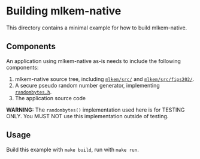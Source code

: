 [//]: # (SPDX-License-Identifier: CC-BY-4.0)

# Building mlkem-native

This directory contains a minimal example for how to build mlkem-native.

## Components

An application using mlkem-native as-is needs to include the following components:

1. mlkem-native source tree, including [`mlkem/src/`](../../mlkem/src) and [`mlkem/src/fips202/`](../../mlkem/src/fips202).
2. A secure pseudo random number generator, implementing [`randombytes.h`](../../mlkem/src/randombytes.h).
3. The application source code

**WARNING:** The `randombytes()` implementation used here is for TESTING ONLY. You MUST NOT use this implementation
outside of testing.

## Usage

Build this example with `make build`, run with `make run`.
